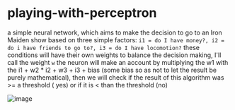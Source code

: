 # playing-with-perceptron

a simple neural network, which aims to make the decision to go to an Iron Maiden show based on three simple factors: `i1 = do I have money?, i2 = do i have friends to go to?, i3 = do I have locomotion?` these conditions will have their own weights to balance the decision making, I'll call the weight `w` the neuron will make an account by multiplying the w1 with the i1 + w2 * i2 + w3 + i3 + bias (some bias so as not to let the result be purely mathematical), then we will check if the result of this algorithm was >= a threshold ( yes) or if it is < than the threshold (no)

![image](https://user-images.githubusercontent.com/49355209/215239808-92322cdf-a1f2-453c-83f4-b32e00a32f38.png)
